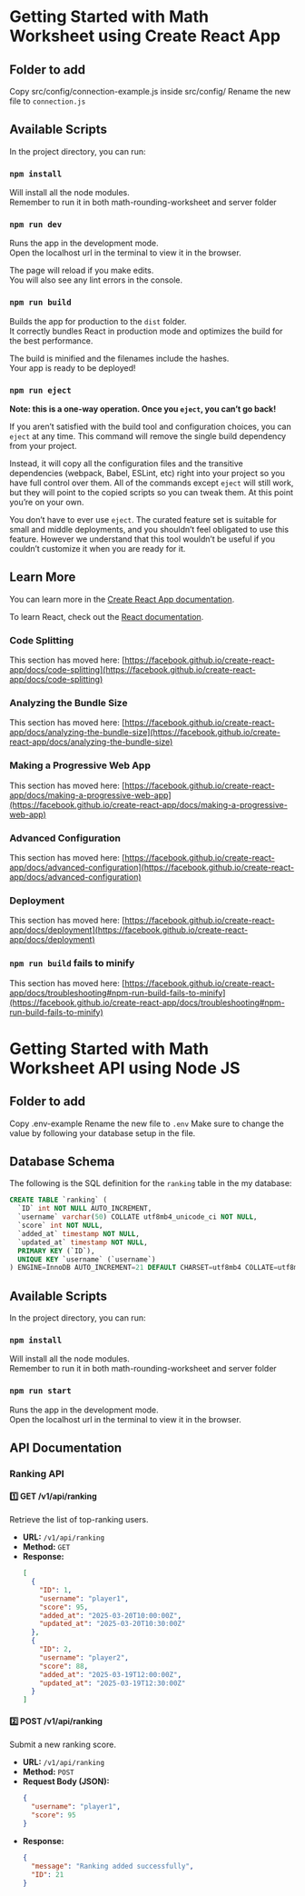 # Getting Started with Math Worksheet using Create React App

## Folder to add

Copy src/config/connection-example.js inside src/config/
Rename the new file to `connection.js`

## Available Scripts

In the project directory, you can run:

### `npm install`

Will install all the node modules.\
Remember to run it in both math-rounding-worksheet and server folder

### `npm run dev`

Runs the app in the development mode.\
Open the localhost url in the terminal to view it in the browser.

The page will reload if you make edits.\
You will also see any lint errors in the console.

### `npm run build`

Builds the app for production to the `dist` folder.\
It correctly bundles React in production mode and optimizes the build for the best performance.

The build is minified and the filenames include the hashes.\
Your app is ready to be deployed!

### `npm run eject`

**Note: this is a one-way operation. Once you `eject`, you can’t go back!**

If you aren’t satisfied with the build tool and configuration choices, you can `eject` at any time. This command will remove the single build dependency from your project.

Instead, it will copy all the configuration files and the transitive dependencies (webpack, Babel, ESLint, etc) right into your project so you have full control over them. All of the commands except `eject` will still work, but they will point to the copied scripts so you can tweak them. At this point you’re on your own.

You don’t have to ever use `eject`. The curated feature set is suitable for small and middle deployments, and you shouldn’t feel obligated to use this feature. However we understand that this tool wouldn’t be useful if you couldn’t customize it when you are ready for it.

## Learn More

You can learn more in the [Create React App documentation](https://facebook.github.io/create-react-app/docs/getting-started).

To learn React, check out the [React documentation](https://reactjs.org/).

### Code Splitting

This section has moved here: [https://facebook.github.io/create-react-app/docs/code-splitting](https://facebook.github.io/create-react-app/docs/code-splitting)

### Analyzing the Bundle Size

This section has moved here: [https://facebook.github.io/create-react-app/docs/analyzing-the-bundle-size](https://facebook.github.io/create-react-app/docs/analyzing-the-bundle-size)

### Making a Progressive Web App

This section has moved here: [https://facebook.github.io/create-react-app/docs/making-a-progressive-web-app](https://facebook.github.io/create-react-app/docs/making-a-progressive-web-app)

### Advanced Configuration

This section has moved here: [https://facebook.github.io/create-react-app/docs/advanced-configuration](https://facebook.github.io/create-react-app/docs/advanced-configuration)

### Deployment

This section has moved here: [https://facebook.github.io/create-react-app/docs/deployment](https://facebook.github.io/create-react-app/docs/deployment)

### `npm run build` fails to minify

This section has moved here: [https://facebook.github.io/create-react-app/docs/troubleshooting#npm-run-build-fails-to-minify](https://facebook.github.io/create-react-app/docs/troubleshooting#npm-run-build-fails-to-minify)

# Getting Started with Math Worksheet API using Node JS

## Folder to add

Copy .env-example
Rename the new file to `.env`
Make sure to change the value by following your database setup in the file.

## Database Schema

The following is the SQL definition for the `ranking` table in the my database:

```sql
CREATE TABLE `ranking` (
  `ID` int NOT NULL AUTO_INCREMENT,
  `username` varchar(50) COLLATE utf8mb4_unicode_ci NOT NULL,
  `score` int NOT NULL,
  `added_at` timestamp NOT NULL,
  `updated_at` timestamp NOT NULL,
  PRIMARY KEY (`ID`),
  UNIQUE KEY `username` (`username`)
) ENGINE=InnoDB AUTO_INCREMENT=21 DEFAULT CHARSET=utf8mb4 COLLATE=utf8mb4_unicode_ci;
```

## Available Scripts

In the project directory, you can run:

### `npm install`

Will install all the node modules.\
Remember to run it in both math-rounding-worksheet and server folder

### `npm run start`

Runs the app in the development mode.\
Open the localhost url in the terminal to view it in the browser.

## API Documentation

### **Ranking API**

#### **1️⃣ GET /v1/api/ranking**
Retrieve the list of top-ranking users.

- **URL:** `/v1/api/ranking`
- **Method:** `GET`
- **Response:**
  ```json
  [
    {
      "ID": 1,
      "username": "player1",
      "score": 95,
      "added_at": "2025-03-20T10:00:00Z",
      "updated_at": "2025-03-20T10:30:00Z"
    },
    {
      "ID": 2,
      "username": "player2",
      "score": 88,
      "added_at": "2025-03-19T12:00:00Z",
      "updated_at": "2025-03-19T12:30:00Z"
    }
  ]
  ```

#### **2️⃣ POST /v1/api/ranking**
Submit a new ranking score.

- **URL:** `/v1/api/ranking`
- **Method:** `POST`
- **Request Body (JSON):**
  ```json
  {
    "username": "player1",
    "score": 95
  }
  ```
- **Response:**
  ```json
  {
    "message": "Ranking added successfully",
    "ID": 21
  }
  ```
